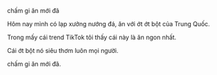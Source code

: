 chấm gi ăn mới đã

Hôm nay mình có lạp xưởng nướng đá, ăn với ớt ớt bột của Trung Quốc.

Trong mấy cái trend TikTok tôi thấy cái này là ăn ngon nhất.

Cái ớt bột nó siêu thơm luôn mọi người.

chấm gi ăn mới đã.